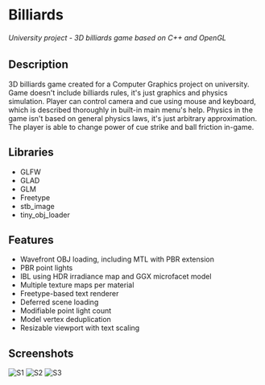 # Billiards
###### University project - 3D billiards game based on C++ and OpenGL
## Description
3D billiards game created for a Computer Graphics project on university. Game doesn't include billiards rules, it's just graphics and physics simulation. Player can control camera and cue using mouse and keyboard, which is described thoroughly in built-in main menu's help. Physics in the game isn't based on general physics laws, it's just arbitrary approximation. The player is able to change power of cue strike and ball friction in-game.
## Libraries
* GLFW
* GLAD
* GLM
* Freetype
* stb_image
* tiny_obj_loader
## Features
* Wavefront OBJ loading, including MTL with PBR extension
* PBR point lights
* IBL using HDR irradiance map and GGX microfacet model
* Multiple texture maps per material
* Freetype-based text renderer
* Deferred scene loading
* Modifiable point light count
* Model vertex deduplication
* Resizable viewport with text scaling
## Screenshots
![S1](https://github.com/wm1511/Billiards/assets/72276813/8e8be3d7-794a-4277-80e9-2fec8d47bb3a)
![S2](https://github.com/wm1511/Billiards/assets/72276813/d7c8be23-c81f-4544-87b3-d58a56c04ab3)
![S3](https://github.com/wm1511/Billiards/assets/72276813/d301174a-2a92-4fe9-90d0-aeb1bedfbfa1)
